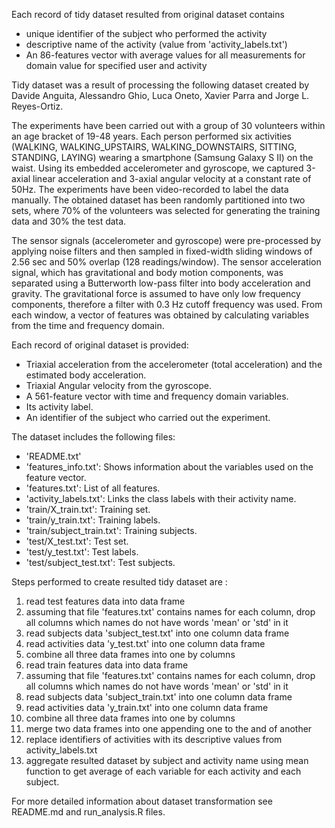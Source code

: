 Each record of tidy dataset resulted from original dataset contains
- unique identifier of the subject who performed the activity
- descriptive name of the activity (value from 'activity_labels.txt')
- An 86-features vector with average values for all measurements for domain value for specified user and activity

Tidy dataset was a result of processing the following dataset created by Davide Anguita, Alessandro Ghio, Luca Oneto, Xavier Parra and Jorge L. Reyes-Ortiz.

The experiments have been carried out with a group of 30 volunteers within an age bracket of 19-48 years. Each person performed six activities 
(WALKING, WALKING_UPSTAIRS, WALKING_DOWNSTAIRS, SITTING, STANDING, LAYING) wearing a smartphone (Samsung Galaxy S II) on the waist. Using its embedded accelerometer and 
gyroscope, we captured 3-axial linear acceleration and 3-axial angular velocity at a constant rate of 50Hz. The experiments have been video-recorded to label the data manually. 
The obtained dataset has been randomly partitioned into two sets, where 70% of the volunteers was selected for generating the training data and 30% the test data. 

The sensor signals (accelerometer and gyroscope) were pre-processed by applying noise filters and then sampled in fixed-width sliding windows of 2.56 sec and 50% overlap (128 readings/window). 
The sensor acceleration signal, which has gravitational and body motion components, was separated using a Butterworth low-pass filter into body acceleration and gravity. 
The gravitational force is assumed to have only low frequency components, therefore a filter with 0.3 Hz cutoff frequency was used. From each window, a vector of features was obtained by 
calculating variables from the time and frequency domain.

Each record of original dataset is provided:

- Triaxial acceleration from the accelerometer (total acceleration) and the estimated body acceleration.
- Triaxial Angular velocity from the gyroscope. 
- A 561-feature vector with time and frequency domain variables. 
- Its activity label. 
- An identifier of the subject who carried out the experiment.

The dataset includes the following files:

- 'README.txt'
- 'features_info.txt': Shows information about the variables used on the feature vector.
- 'features.txt': List of all features.
- 'activity_labels.txt': Links the class labels with their activity name.
- 'train/X_train.txt': Training set.
- 'train/y_train.txt': Training labels.
- 'train/subject_train.txt': Training subjects.
- 'test/X_test.txt': Test set.
- 'test/y_test.txt': Test labels.
- 'test/subject_test.txt': Test subjects.

Steps performed to create resulted tidy dataset are :
1. read test features data into data frame
2. assuming that file 'features.txt' contains names for each column, drop all columns which names do not have words 'mean' or 'std' in it
3. read subjects data 'subject_test.txt' into one column data frame 
4. read activities data 'y_test.txt' into one column data frame 
5. combine all three data frames into one by columns
7. read train features data into data frame
8. assuming that file 'features.txt' contains names for each column, drop all columns which names do not have words 'mean' or 'std' in it
9. read subjects data 'subject_train.txt' into one column data frame 
10. read activities data 'y_train.txt' into one column data frame 
11. combine all three data frames into one by columns
12. merge two data frames into one appending one to the and of another
13. replace identifiers of activities with its descriptive values from activity_labels.txt
14. aggregate resulted dataset by subject and activity name using mean function to get average of each variable for each activity and each subject.

For more detailed information about dataset transformation see README.md and run_analysis.R files.








